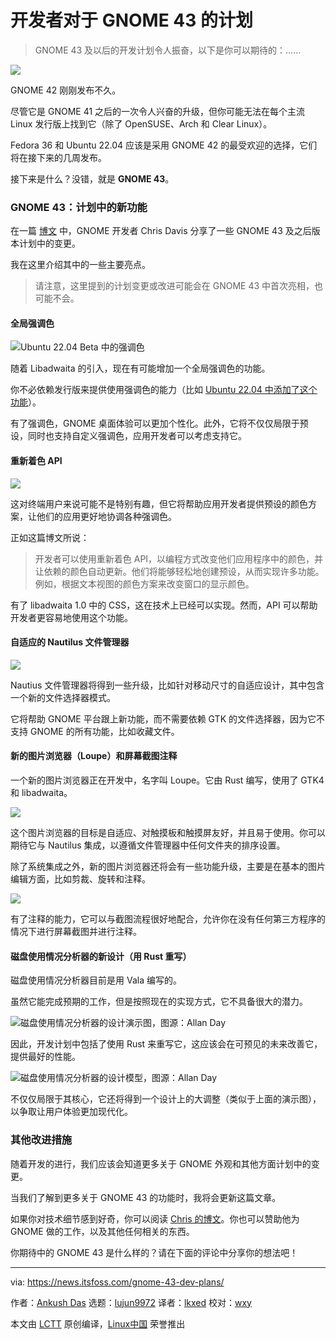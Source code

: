 [#]: subject: "Here’s What Devs Are Planning for GNOME 43"
[#]: via: "https://news.itsfoss.com/gnome-43-dev-plans/"
[#]: author: "Ankush Das https://news.itsfoss.com/author/ankush/"
[#]: collector: "lujun9972"
[#]: translator: "lkxed"
[#]: reviewer: "wxy"
[#]: publisher: "wxy"
[#]: url: "https://linux.cn/article-14440-1.html"

开发者对于 GNOME 43 的计划
======
> GNOME 43 及以后的开发计划令人振奋，以下是你可以期待的：……

![](https://news.itsfoss.com/wp-content/uploads/2022/04/gnome43-ft.jpg)

GNOME 42 刚刚发布不久。

尽管它是 GNOME 41 之后的一次令人兴奋的升级，但你可能无法在每个主流 Linux 发行版上找到它（除了 OpenSUSE、Arch 和 Clear Linux）。

Fedora 36 和 Ubuntu 22.04 应该是采用 GNOME 42 的最受欢迎的选择，它们将在接下来的几周发布。

接下来是什么？没错，就是 **GNOME 43**。

### GNOME 43：计划中的新功能

在一篇 [博文][1] 中，GNOME 开发者 Chris Davis 分享了一些 GNOME 43 及之后版本计划中的变更。

我在这里介绍其中的一些主要亮点。

> 请注意，这里提到的计划变更或改进可能会在 GNOME 43 中首次亮相，也可能不会。

#### 全局强调色

![Ubuntu 22.04 Beta 中的强调色][2]

随着 Libadwaita 的引入，现在有可能增加一个全局强调色的功能。

你不必依赖发行版来提供使用强调色的能力（比如 [Ubuntu 22.04 中添加了这个功能][3]）。

有了强调色，GNOME 桌面体验可以更加个性化。此外，它将不仅仅局限于预设，同时也支持自定义强调色，应用开发者可以考虑支持它。

#### 重新着色 API

![][4]

这对终端用户来说可能不是特别有趣，但它将帮助应用开发者提供预设的颜色方案，让他们的应用更好地协调各种强调色。

正如这篇博文所说：

> 开发者可以使用重新着色 API，以编程方式改变他们应用程序中的颜色，并让依赖的颜色自动更新。他们将能够轻松地创建预设，从而实现许多功能。例如，根据文本视图的颜色方案来改变窗口的显示颜色。

有了 libadwaita 1.0 中的 CSS，这在技术上已经可以实现。然而，API 可以帮助开发者更容易地使用这个功能。

#### 自适应的 Nautilus 文件管理器

![][5]

Nautius 文件管理器将得到一些升级，比如针对移动尺寸的自适应设计，其中包含一个新的文件选择器模式。

它将帮助 GNOME 平台跟上新功能，而不需要依赖 GTK 的文件选择器，因为它不支持 GNOME 的所有功能，比如收藏文件。

#### 新的图片浏览器（Loupe）和屏幕截图注释

一个新的图片浏览器正在开发中，名字叫 Loupe。它由 Rust 编写，使用了 GTK4 和 libadwaita。

![][6]

这个图片浏览器的目标是自适应、对触摸板和触摸屏友好，并且易于使用。你可以期待它与 Nautilus 集成，以遵循文件管理器中任何文件夹的排序设置。

除了系统集成之外，新的图片浏览器还将会有一些功能升级，主要是在基本的图片编辑方面，比如剪裁、旋转和注释。

![][7]

有了注释的能力，它可以与截图流程很好地配合，允许你在没有任何第三方程序的情况下进行屏幕截图并进行注释。

#### 磁盘使用情况分析器的新设计（用 Rust 重写）

磁盘使用情况分析器目前是用 Vala 编写的。

虽然它能完成预期的工作，但是按照现在的实现方式，它不具备很大的潜力。

![磁盘使用情况分析器的设计演示图，图源：Allan Day][8]

因此，开发计划中包括了使用 Rust 来重写它，这应该会在可预见的未来改善它，提供最好的性能。

![磁盘使用情况分析器的设计模型，图源：Allan Day][9]

不仅仅局限于其核心，它还将得到一个设计上的大调整（类似于上面的演示图），以争取让用户体验更加现代化。

### 其他改进措施

随着开发的进行，我们应该会知道更多关于 GNOME 外观和其他方面计划中的变更。

当我们了解到更多关于 GNOME 43 的功能时，我将会更新这篇文章。

如果你对技术细节感到好奇，你可以阅读 [Chris 的博文][1]。你也可以赞助他为 GNOME 做的工作，以及其他任何相关的东西。

你期待中的 GNOME 43 是什么样的？请在下面的评论中分享你的想法吧！

--------------------------------------------------------------------------------

via: https://news.itsfoss.com/gnome-43-dev-plans/

作者：[Ankush Das][a]
选题：[lujun9972][b]
译者：[lkxed](https://github.com/lkxed)
校对：[wxy](https://github.com/wxy)

本文由 [LCTT](https://github.com/LCTT/TranslateProject) 原创编译，[Linux中国](https://linux.cn/) 荣誉推出

[a]: https://news.itsfoss.com/author/ankush/
[b]: https://github.com/lujun9972
[1]: https://blogs.gnome.org/christopherdavis/2022/04/03/plans-for-gnome-43-and-beyond/
[2]: https://i0.wp.com/news.itsfoss.com/wp-content/uploads/2022/03/ubuntu-22-04-dark-mode.png?w=1155&ssl=1
[3]: https://news.itsfoss.com/ubuntu-22-04-accent-color/
[4]: https://i0.wp.com/news.itsfoss.com/wp-content/uploads/2022/04/recoloring-api-gnome-43.png?w=768&ssl=1
[5]: https://i0.wp.com/news.itsfoss.com/wp-content/uploads/2022/04/nautilus-gnome-43-plan.png?w=768&ssl=1
[6]: https://i0.wp.com/news.itsfoss.com/wp-content/uploads/2022/04/image-viewer-gnome-43.png?w=722&ssl=1
[7]: https://i0.wp.com/news.itsfoss.com/wp-content/uploads/2022/03/ubuntu-22-04-screenshot-ui.jpg?w=800&ssl=1
[8]: https://i0.wp.com/news.itsfoss.com/wp-content/uploads/2022/04/disk-usage-analyser-gnome-43.png?w=763&ssl=1
[9]: https://i0.wp.com/news.itsfoss.com/wp-content/uploads/2022/04/disk-usage-analyser-gnome-43-1.png?w=759&ssl=1
